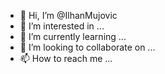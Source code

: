 - 👋 Hi, I’m @IlhanMujovic
- 👀 I’m interested in ...
- 🌱 I’m currently learning ...
- 💞️ I’m looking to collaborate on ...
- 📫 How to reach me ...

<!---
IlhanMujovic/IlhanMujovic is a ✨ special ✨ repository because its `README.md` (this file) appears on your GitHub profile.
You can click the Preview link to take a look at your changes.
--->
